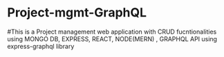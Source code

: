 # Project-mgmt-GraphQL

#This is a Project management web application with CRUD fucntionalities using MONGO DB, EXPRESS, REACT, NODE(MERN) ,  GRAPHQL API using express-graphql library
